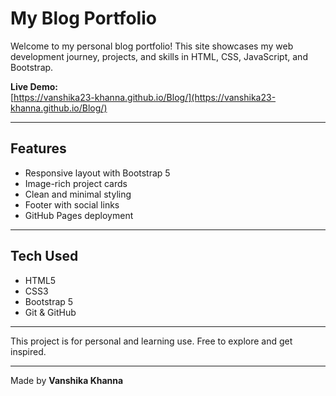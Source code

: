 # My Blog Portfolio

Welcome to my personal blog portfolio! This site showcases my web development journey, projects, and skills in HTML, CSS, JavaScript, and Bootstrap.

 **Live Demo:**  
[https://vanshika23-khanna.github.io/Blog/](https://vanshika23-khanna.github.io/Blog/)

---

## Features

- Responsive layout with Bootstrap 5
- Image-rich project cards
- Clean and minimal styling
- Footer with social links
- GitHub Pages deployment

---

## Tech Used

- HTML5
- CSS3
- Bootstrap 5
- Git & GitHub

 ---
 
This project is for personal and learning use. Free to explore and get inspired.

---

 Made by **Vanshika Khanna**




